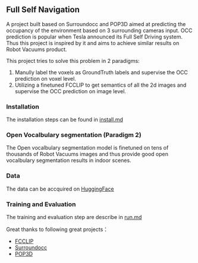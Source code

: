 ## Full Self Navigation
A project built based on Surroundocc and POP3D aimed at predicting the occupancy of the environment based on 3 surrounding cameras input. OCC prediction is popular when Tesla announced its Full Self Driving system. Thus this project is inspired by it and aims to achieve similar results on Robot Vacuums product.

This project tries to solve this problem in 2 paradigms:
1. Manully label the voxels as GroundTruth labels and supervise the OCC prediction on voxel level.
2. Utilizing a finetuned FCCLIP to get semantics of  all the 2d images and supervise the OCC prediction on image level.


### Installation
The installation steps can be found in [install.md](docs/install.md)
### Open Vocalbulary segmentation (Paradigm 2)
The Open vocalbulary segmentation model is finetuned on tens of thousands of Robot Vacuums images and thus provide good open vocalbulary segmentation results in indoor scenes.

### Data
The data can be accquired on [HuggingFace]()
### Training and Evaluation
The training and evaluation step are describe in [run.md](docs/run.md)

Great thanks to following great projects：
- [FCCLIP](https://github.com/bytedance/fc-clip)
- [Surroundocc](https://github.com/weiyithu/SurroundOcc)
- [POP3D](https://vobecant.github.io/POP3D/)
